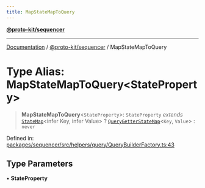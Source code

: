 ```yaml
---
title: MapStateMapToQuery
---
```


[**@proto-kit/sequencer**](../README.md)

***

[Documentation](../../../README.md) / [@proto-kit/sequencer](../README.md) / MapStateMapToQuery

# Type Alias: MapStateMapToQuery\<StateProperty\>

> **MapStateMapToQuery**\<`StateProperty`\>: `StateProperty` *extends* [`StateMap`](../../protocol/classes/StateMap.md)\<infer Key, infer Value\> ? [`QueryGetterStateMap`](../interfaces/QueryGetterStateMap.md)\<`Key`, `Value`\> : `never`

Defined in: [packages/sequencer/src/helpers/query/QueryBuilderFactory.ts:43](https://github.com/proto-kit/framework/blob/b953c754e500c62f01fbbd6d09adfb2f5577269d/packages/sequencer/src/helpers/query/QueryBuilderFactory.ts#L43)

## Type Parameters

• **StateProperty**
